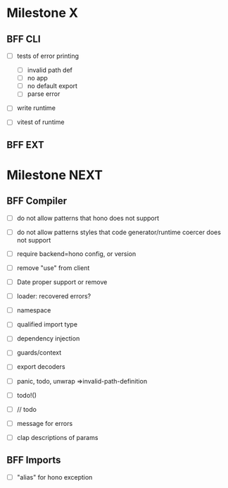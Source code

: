 # Milestone X

## BFF CLI

- [ ] tests of error printing

  - [ ] invalid path def
  - [ ] no app
  - [ ] no default export
  - [ ] parse error

- [ ] write runtime
- [ ] vitest of runtime

## BFF EXT

# Milestone NEXT

## BFF Compiler

- [ ] do not allow patterns that hono does not support
- [ ] do not allow patterns styles that code generator/runtime coercer does not support
- [ ] require backend=hono config, or version
- [ ] remove "use" from client

- [ ] Date proper support or remove

- [ ] loader: recovered errors?

- [ ] namespace
- [ ] qualified import type

- [ ] dependency injection
- [ ] guards/context
- [ ] export decoders

- [ ] panic, todo, unwrap =>invalid-path-definition
- [ ] todo!()
- [ ] // todo

- [ ] message for errors
- [ ] clap descriptions of params

## BFF Imports

- [ ] "alias" for hono exception
